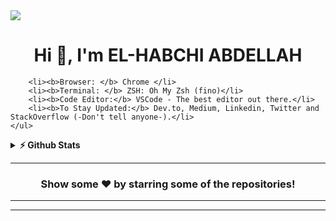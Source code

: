 <img src="/src/header_.png">

<h1 align="center">Hi 👋, I'm EL-HABCHI ABDELLAH</h1>

  	    <li><b>Browser: </b> Chrome </li>
	    <li><b>Terminal: </b> ZSH: Oh My Zsh (fino)</li>
	    <li><b>Code Editor:</b> VSCode - The best editor out there.</li>
	    <li><b>To Stay Updated:</b> Dev.to, Medium, Linkedin, Twitter and StackOverflow (-Don't tell anyone-).</li>
	</ul>	
</details>

<details>	
  <summary><b>⚡ Github Stats</b></summary>
  <br />
  <img height="180em" src="https://github-profile-summary-cards.vercel.app/api/cards/profile-details?username=ael-habc&theme=dracula" />
  <br/>
  <img height="180em" src="https://github-profile-summary-cards.vercel.app/api/cards/productive-time?username=ael-habcs&theme=dracula"/>
  <img height="180em" src="https://github-profile-summary-cards.vercel.app/api/cards/stats?username=ael-habc&theme=dracula"/>
  <img height="180em" src="https://github-profile-summary-cards.vercel.app/api/cards/repos-per-language?username=ael-habc&theme=dracula"/>
  <img height="180em" src="https://github-profile-summary-cards.vercel.app/api/cards/most-commit-language?username=ael-habc&theme=dracula"/>
</details>

---


<div align="center">

### Show some ❤️ by starring some of the repositories!

</div>

---



---
<!--
**Ysrbolles/Ysrbolles** is a ✨ _special_ ✨ repository because its `README.md` (this file) appears on your GitHub profile.

Here are some ideas to get you started:

- 🔭 I’m currently I’m currently studying at on ...
- 🌱 I’m currently learning ...
- 👯 I’m looking to collaborate on ...
- 🤔 I’m looking for help with ...
- 💬 Ask me about ...
- 📫 How to reach me: ...
- 😄 Pronouns: ...
- ⚡ Fun fact: ...
-->
